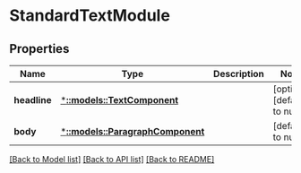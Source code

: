 # StandardTextModule

## Properties
Name | Type | Description | Notes
------------ | ------------- | ------------- | -------------
**headline** | [***::models::TextComponent**](TextComponent.md) |  | [optional] [default to null]
**body** | [***::models::ParagraphComponent**](ParagraphComponent.md) |  | [default to null]

[[Back to Model list]](../README.md#documentation-for-models) [[Back to API list]](../README.md#documentation-for-api-endpoints) [[Back to README]](../README.md)


